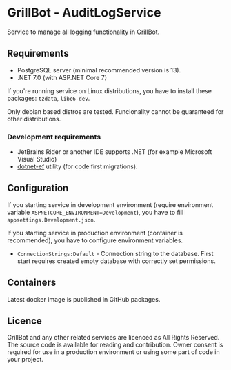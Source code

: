 # GrillBot - AuditLogService

Service to manage all logging functionality in [GrillBot](https://github.com/GrillBot).

## Requirements

- PostgreSQL server (minimal recommended version is 13).
- .NET 7.0 (with ASP.NET Core 7)

If you're running service on Linux distributions, you have to install these packages: `tzdata`, `libc6-dev`.

Only debian based distros are tested. Funcionality cannot be guaranteed for other distributions.

### Development requirements

- JetBrains Rider or another IDE supports .NET (for example Microsoft Visual Studio)
- [dotnet-ef](https://learn.microsoft.com/cs-cz/ef/core/cli/dotnet) utility (for code first migrations).

## Configuration

If you starting service in development environment (require environment variable `ASPNETCORE_ENVIRONMENT=Development`), you have to fill `appsettings.Development.json`.

If you starting service in production environment (container is recommended), you have to configure environment variables.

- `ConnectionStrings:Default` - Connection string to the database. First start requires created empty database with correctly set permissions.

## Containers

Latest docker image is published in GitHub packages.

## Licence

GrillBot and any other related services are licenced as All Rights Reserved. The source code is available for reading and contribution. Owner consent is required for use in a production environment or using some part of code in your project.
